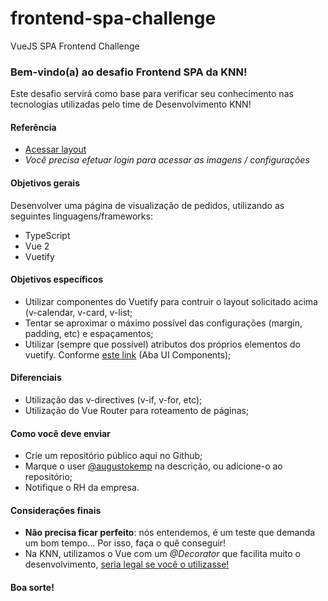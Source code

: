 # frontend-spa-challenge
VueJS SPA Frontend Challenge

### Bem-vindo(a) ao desafio Frontend SPA da KNN!
Este desafio servirá como base para verificar seu conhecimento nas tecnologias utilizadas pelo time de Desenvolvimento KNN!


#### Referência
- <a href="https://www.figma.com/design/wlgVNVvioRIkcQqymZlVrC/Pedidos---Franchising?node-id=0-1">Acessar layout</a>
- *Você precisa efetuar login para acessar as imagens / configurações*

#### Objetivos gerais
Desenvolver uma página de visualização de pedidos, utilizando as seguintes linguagens/frameworks:
- TypeScript
- Vue 2
- Vuetify

#### Objetivos específicos
- Utilizar componentes do Vuetify para contruir o layout solicitado acima (v-calendar, v-card, v-list;
- Tentar se aproximar o máximo possível das configurações (margin, padding, etc) e espaçamentos;
- Utilizar (sempre que possível) atributos dos próprios elementos do vuetify. Conforme <a href="https://v2.vuetifyjs.com/en/getting-started/installation/">este link</a> (Aba UI Components);

#### Diferenciais
- Utilização das v-directives (v-if, v-for, etc);
- Utilização do Vue Router para roteamento de páginas;

#### Como você deve enviar
- Crie um repositório público aqui no Github;
- Marque o user <a target="_blank" href="https://github.com/augustokemp">@augustokemp</a> na descrição, ou adicione-o ao repositório;
- Notifique o RH da empresa.

#### Considerações finais
- **Não precisa ficar perfeito**: nós entendemos, é um teste que demanda um bom tempo... Por isso, faça o quê conseguir!
- Na KNN, utilizamos o Vue com um *@Decorator* que facilita muito o desenvolvimento, <a target="_blank" href="https://class-component.vuejs.org/">seria legal se você o utilizasse!</a>

#### Boa sorte!
